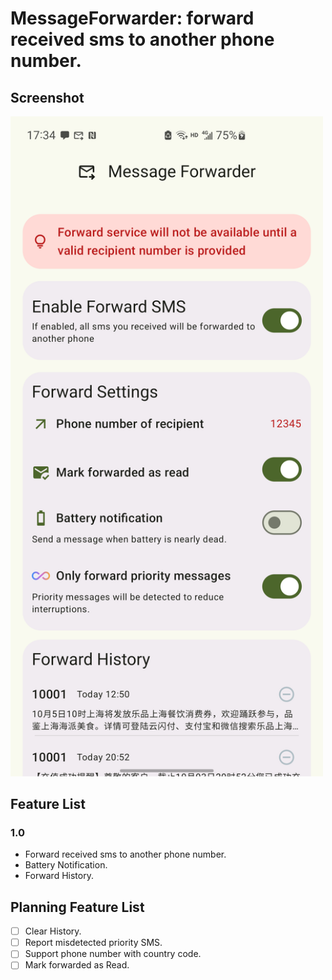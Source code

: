 # MessageForwarder: forward received sms to another phone number.

## Screenshot
<img alt="screenshot" src="./screenshot/Screenshot_20241004_173453.png" width="500"/>

## Feature List

### 1.0
- Forward received sms to another phone number.
- Battery Notification.
- Forward History.

## Planning Feature List
- [ ] Clear History.
- [ ] Report misdetected priority SMS.
- [ ] Support phone number with country code.
- [ ] Mark forwarded as Read.